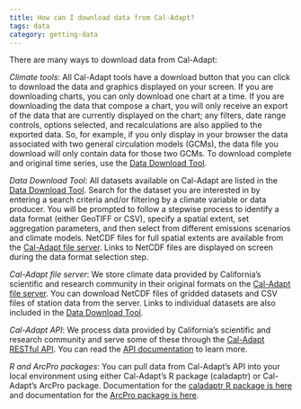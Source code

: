 ```yaml
---
title: How can I download data from Cal-Adapt?
tags: data
category: getting-data
---
```


There are many ways to download data from Cal-Adapt:

*Climate tools*: All Cal-Adapt tools have a download button that you can click to download the data and graphics displayed on your screen. If you are downloading charts, you can only download one chart at a time. If you are downloading the data that compose a chart, you will only receive an export of the data that are currently displayed on the chart; any filters, date range controls, options selected, and recalculations are also applied to the exported data. So, for example, if you only display in your browser the data associated with two general circulation models (GCMs), the data file you download will only contain data for those two GCMs. To download complete and original time series, use the [Data Download Tool](https://v2.cal-adapt.org/data/download/).

*Data Download Tool*: All datasets available on Cal-Adapt are listed in the [Data Download Tool](/data/download/). Search for the dataset you are interested in by entering a search criteria and/or filtering by a climate variable or data producer. You will be prompted to follow a stepwise process to identify a data format (either GeoTIFF or CSV), specify a spatial extent, set aggregation parameters, and then select from different emissions scenarios and climate models. NetCDF files for full spatial extents are available from the [Cal-Adapt file server](https://albers.cnr.berkeley.edu/data/). Links to NetCDF files are displayed on screen during the data format selection step.

*Cal-Adapt file server*: We store climate data provided by California’s scientific and research community in their original formats on the [Cal-Adapt file server](https://albers.cnr.berkeley.edu/data/). You can download NetCDF files of gridded datasets and CSV files of station data from the server. Links to individual datasets are also included in the [Data Download Tool](https://v2.cal-adapt.org/data/download/).

*Cal-Adapt API*: We process data provided by California’s scientific and research community and serve some of these through the [Cal-Adapt RESTful API](https://api.cal-adapt.org/api/). You can read the [API documentation](https://berkeley-gif.github.io/caladapt-docs/) to learn more.

*R and ArcPro packages*: You can pull data from Cal-Adapt’s API into your local environment using either Cal-Adapt’s R package (caladaptr) or Cal-Adapt’s ArcPro package. Documentation for the [caladaptr R package is here](https://ucanr-igis.github.io/caladaptr/) and documentation for the [ArcPro package is here](https://ucanr-igis.github.io/caladapt-py/). 
